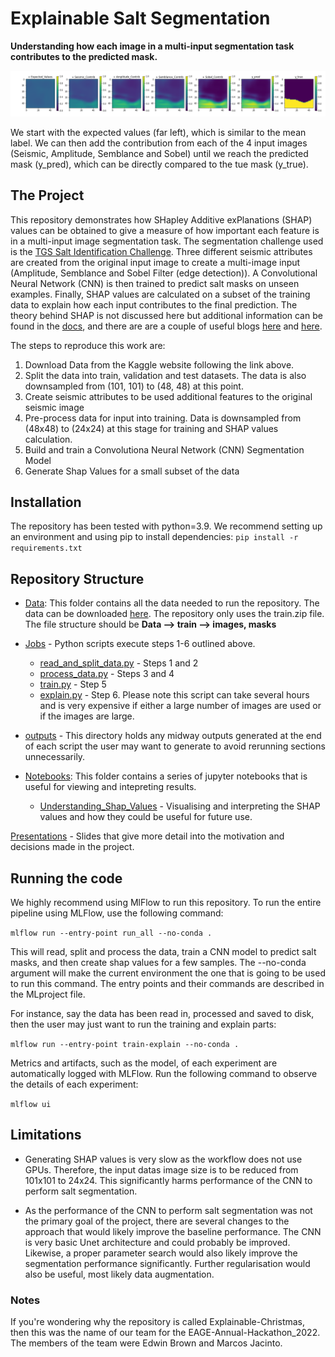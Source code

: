 # Explainable Salt Segmentation

**Understanding how each image in a multi-input segmentation task contributes to the predicted mask.**

![Additive_Channel_Contributions](Notebooks/Figures/Additive_Channel_Contributions_resized_for_readme.png)

We start with the expected values (far left), which is similar to the mean label.
We can then add the contribution from each of the 4 input images (Seismic, Amplitude, Semblance and Sobel)
until we reach the predicted mask (y_pred), which can be directly compared to the tue mask (y_true).  

## The Project
This repository demonstrates how SHapley Additive exPlanations (SHAP) values can be obtained to give a measure of how important each feature is in a multi-input image segmentation task.
The segmentation challenge used is the [TGS Salt Identification Challenge](https://www.kaggle.com/c/tgs-salt-identification-challenge). 
Three different seismic attributes are created from the original input image to create a multi-image input (Amplitude, Semblance and Sobel Filter (edge detection)).
A Convolutional Neural Network (CNN) is then trained to predict salt masks on unseen examples. Finally, SHAP values are
calculated on a subset of the training data to explain how each input contributes to the final prediction. The theory behind SHAP is not
discussed here but additional information can be found in the [docs](https://shap.readthedocs.io/en/latest/index.html), and there are are a couple of useful blogs
[here](https://towardsdatascience.com/shap-explained-the-way-i-wish-someone-explained-it-to-me-ab81cc69ef30) and [here](https://h2o.ai/blog/shapley-values-a-gentle-introduction/). 

The steps to reproduce this work are: 

1. Download Data from the Kaggle website following the link above.
2. Split the data into train, validation and test datasets. The data is also downsampled from (101, 101) to (48, 48) at this point. 
3. Create seismic attributes to be used additional features to the original seismic image
4. Pre-process data for input into training. Data is downsampled from (48x48) to (24x24) at this stage for training and SHAP values calculation.
5. Build and train a Convolutiona Neural Network (CNN) Segmentation Model
6. Generate Shap Values for a small subset of the data

## Installation
The repository has been tested with python=3.9. We recommend setting up an environment and using pip to
install dependencies:
`pip install -r requirements.txt`

## Repository Structure

- [Data](Data): This folder contains all the data needed to run the repository. The data can be downloaded
[here](https://www.kaggle.com/competitions/tgs-salt-identification-challenge/data). The repository only uses the train.zip file. The file structure should be **Data --> train --> images, masks** 

- [Jobs](Jobs) - Python scripts execute steps 1-6 outlined above. 
  - [read_and_split_data.py](Jobs/read_and_split_data.py) - Steps 1 and 2
  - [process_data.py](Jobs/process_data.py) - Steps 3 and 4
  - [train.py](Jobs/train.py) - Step 5
  - [explain.py](Jobs/explain.py) - Step 6. Please note this script can take several hours and is very expensive if either a large number of images are used or if the images are large. 
- [outputs](outputs) - This directory holds any midway outputs generated at the end of each script the user may want
  to generate to avoid rerunning sections unnecessarily. 

- [Notebooks](Notebooks): This folder contains a series of jupyter notebooks that is useful for viewing and intepreting results. 
  - [Understanding_Shap_Values](Notebooks/Understanding_Shap_Values.ipynb) - Visualising and interpreting the SHAP values and how they could be useful for future use. 
  
[Presentations](Presentations) - Slides that give more detail into the motivation and decisions made in the project. 
  

## Running the code
We highly recommend using MlFlow to run this repository. 
To run the entire pipeline using MLFlow, use the following command:

`mlflow run --entry-point run_all --no-conda .`

This will read, split and process the data, train a CNN model to predict salt masks, and then create shap values
for a few samples. The --no-conda argument will make the current environment the one that is going to be used to run this command.
The entry points and their commands are described in the MLproject file.

For instance, say the data has been read in, processed and saved to disk, then the user may just want to run the
training and explain parts:

`mlflow run --entry-point train-explain --no-conda .`

Metrics and artifacts, such as the model, of each experiment are automatically logged with MLFlow.
Run the following command to observe the details of each experiment:

`mlflow ui`

## Limitations

- Generating SHAP values is very slow as the workflow does not use GPUs. Therefore, the input datas image size is 
to be reduced from 101x101 to 24x24. This significantly harms performance of the CNN to perform salt segmentation.


- As the performance of the CNN to perform salt segmentation was not the primary goal of the project, there are several
changes to the approach that would likely improve the baseline performance. 
The CNN is very basic Unet architecture and could probably be improved.
Likewise, a proper parameter search would also likely improve the segmentation performance significantly. Further regularisation would also be useful, most likely data augmentation. 


### Notes

If you're wondering why the repository is called Explainable-Christmas, then this was the name of our team
for the EAGE-Annual-Hackathon_2022. The members of the team were Edwin Brown and Marcos Jacinto. 
